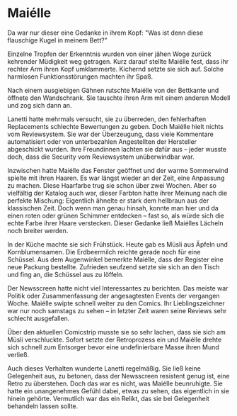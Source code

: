 # Maiélle

Da war nur dieser eine Gedanke in ihrem Kopf: "Was ist denn diese flauschige Kugel in meinem Bett?"

Einzelne Tropfen der Erkenntnis wurden von einer jähen Woge zurück kehrender Müdigkeit weg getragen. 
Kurz darauf stellte Maiélle fest, dass ihr rechter Arm ihren Kopf umklammerte. Kichernd setzte sie sich auf.
Solche harmlosen Funktionsstörungen machten ihr Spaß.

Nach einem ausgiebigen Gähnen rutschte Maiélle von der Bettkante und öffnete den Wandschrank. Sie tauschte ihren Arm mit einem anderen Modell und zog sich dann an.

Lanetti hatte mehrmals versucht, sie zu überreden, den fehlerhaften Replacements schlechte Bewertungen zu geben.
Doch Maiélle hielt nichts vom Reviewsystem. Sie war der Überzeugung, dass viele Kommentare automatisiert oder von unterbezahlen Angestellten der Hersteller abgeschickt wurden.
Ihre Freundinnen lachten sie dafür aus &ndash; jeder wusste doch, dass die Security vom Reviewsystem unüberwindbar war.

Inzwischen hatte Maiélle das Fenster geöffnet und der warme Sommerwind spielte mit ihren Haaren.
Es war längst wieder an der Zeit, eine Anpassung zu machen.
Diese Haarfarbe trug sie schon über zwei Wochen.
Aber so vielfältig der Katalog auch war, dieser Farbton hatte ihrer Meinung nach die perfekte Mischung:
Eigentlich ähnelte er stark dem hellbraun aus der klassischen Zeit.
Doch wenn man genau hinsah, konnte man hier und da einen roten oder grünen Schimmer entdecken &ndash;
fast so, als würde sich die echte Farbe ihrer Haare verstecken.
Dieser Gedanke ließ Maiélles Lächeln noch breiter werden.

In der Küche machte sie sich Frühstück.
Heute gab es Müsli aus Äpfeln und Kornblumensamen.
Die Erdbeermilch reichte gerade noch für eine Schüssel.
Aus dem Augenwinkel bemerkte Maiélle, dass der Register eine neue Packung bestellte.
Zufrieden seufzend setzte sie sich an den Tisch und fing an, die Schüssel aus zu löffeln.

Der Newsscreen hatte nicht viel Interessantes zu berichten.
Das meiste war Politik oder Zusammenfassung der angesagtesten Events der vergangen Woche.
Maiélle swipte schnell weiter zu den Comics.
Ihr Lieblingszeichner war nur noch samstags zu sehen &ndash;
in letzter Zeit waren seine Reviews sehr schlecht ausgefallen.

Über den aktuellen Comicstrip musste sie so sehr lachen, dass sie sich am Müsli verschluckte.
Sofort setzte der Retroprozess ein und Maiélle drehte sich schnell zum Entsorger bevor eine undefinierbare Masse
ihren Mund verließ.

Auch dieses Verhalten wunderte Lanetti regelmäßig.
Sie ließ keine Gelegenheit aus, zu betonen, dass der Newsscreen resistent genug ist, eine Retro zu überstehen.
Doch das war es nicht, was Maiélle beunruhigte.
Sie hatte ein unangenehmes Gefühl dabei, etwas zu sehen, das eigentlich in sie hinein gehörte.
Vermutlich war das ein Relikt, das sie bei Gelegenheit behandeln lassen sollte.
